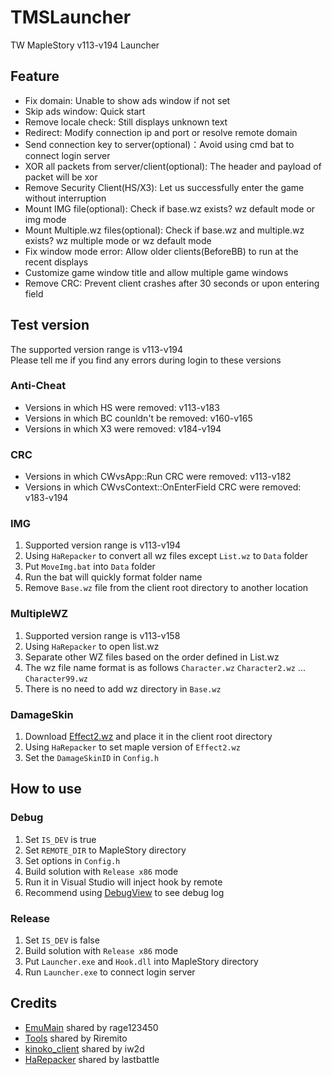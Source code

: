 # TMSLauncher
TW MapleStory v113-v194 Launcher

## Feature
- Fix domain: Unable to show ads window if not set
- Skip ads window: Quick start
- Remove locale check: Still displays unknown text
- Redirect: Modify connection ip and port or resolve remote domain
- Send connection key to server(optional)：Avoid using cmd bat to connect login server
- XOR all packets from server/client(optional): The header and payload of packet will be xor
- Remove Security Client(HS/X3): Let us successfully enter the game without interruption 
- Mount IMG file(optional): Check if base.wz exists? wz default mode or img mode
- Mount Multiple.wz files(optional): Check if base.wz and multiple.wz exists? wz multiple mode or wz default mode 
- Fix window mode error: Allow older clients(BeforeBB) to run at the recent displays
- Customize game window title and allow multiple game windows
- Remove CRC: Prevent client crashes after 30 seconds or upon entering field

## Test version
The supported version range is v113-v194  
Please tell me if you find any errors during login to these versions
### Anti-Cheat
- Versions in which HS were removed: v113-v183
- Versions in which BC counldn't be removed: v160-v165
- Versions in which X3 were removed: v184-v194
### CRC
- Versions in which CWvsApp::Run CRC were removed: v113-v182
- Versions in which CWvsContext::OnEnterField CRC were removed: v183-v194
### IMG
1. Supported version range is v113-v194
2. Using `HaRepacker` to convert all wz files except `List.wz` to `Data` folder
3. Put `MoveImg.bat` into `Data` folder
4. Run the bat will quickly format folder name
5. Remove `Base.wz` file from the client root directory to another location
### MultipleWZ
1. Supported version range is v113-v158
2. Using `HaRepacker` to open list.wz
3. Separate other WZ files based on the order defined in List.wz
4. The wz file name format is as follows `Character.wz` `Character2.wz` ... `Character99.wz`
5. There is no need to add wz directory in `Base.wz`
### DamageSkin
1. Download [Effect2.wz](https://mega.nz/file/2kMUUJIS#_dfyDkpx9TAGC8lU8Wtj1MqK1cZL8RIQc5s6KtOybn8) and place it in the client root directory
2. Using `HaRepacker` to set maple version of `Effect2.wz`
3. Set the `DamageSkinID` in `Config.h`
## How to use
### Debug
1. Set `IS_DEV` is true
2. Set `REMOTE_DIR` to MapleStory directory
3. Set options in `Config.h`
4. Build solution with `Release x86` mode
5. Run it in Visual Studio will inject hook by remote
6. Recommend using [DebugView](https://learn.microsoft.com/en-us/sysinternals/downloads/debugview) to see debug log

### Release
1. Set `IS_DEV` is false
2. Build solution with `Release x86` mode
3. Put `Launcher.exe` and `Hook.dll` into MapleStory directory
4. Run `Launcher.exe` to connect login server

## Credits
- [EmuMain](https://github.com/rage123450/EmuClient/blob/develop/EmuMain/EmuMain.cpp) shared by rage123450
- [Tools](https://github.com/Riremito/tools) shared by Riremito
- [kinoko_client](https://github.com/iw2d/kinoko_client) shared by iw2d
- [HaRepacker](https://github.com/lastbattle/Harepacker-resurrected) shared by lastbattle